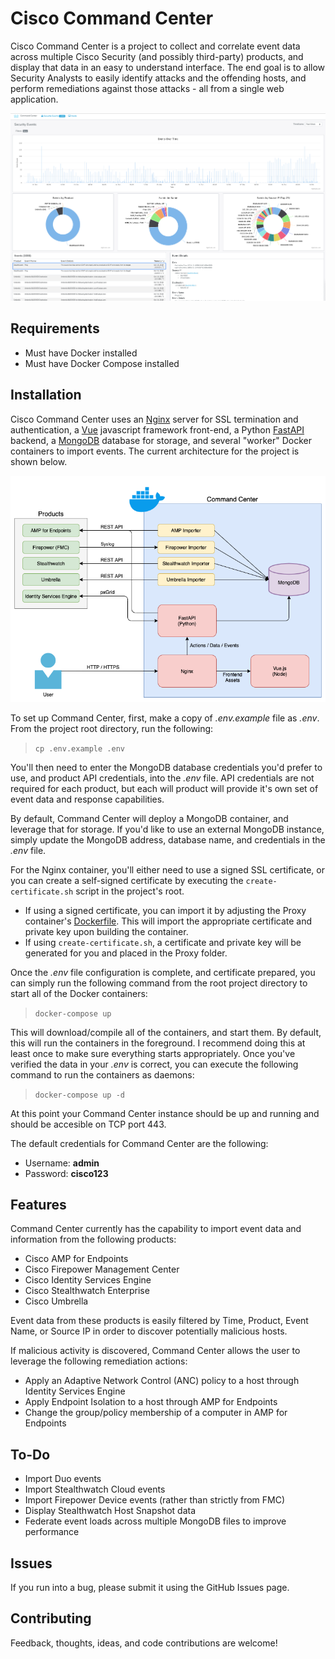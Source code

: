 # Cisco Command Center

Cisco Command Center is a project to collect and correlate event data across multiple Cisco Security (and possibly third-party) products, and display that data in an easy to understand interface.  The end goal is to allow Security Analysts to easily identify attacks and the offending hosts, and perform remediations against those attacks - all from a single web application.

![Dashboard](Screenshots/dashboard.png)

## Requirements

* Must have Docker installed
* Must have Docker Compose installed

## Installation

Cisco Command Center uses an [Nginx](https://nginx.org/) server for SSL termination and authentication, a [Vue](https://vuejs.org/) javascript framework front-end, a Python [FastAPI](https://fastapi.tiangolo.com/) backend, a [MongoDB](https://www.mongodb.com/) database for storage, and several "worker" Docker containers to import events.  The current architecture for the project is shown below.

![Architecture](Screenshots/architecture.png)

To set up Command Center, first, make a copy of *.env.example* file as *.env*.  From the project root directory, run the following:

>```cp .env.example .env```

You'll then need to enter the MongoDB database credentials you'd prefer to use, and product API credentials, into the *.env* file.  API credentials are not required for each product, but each will product will provide it's own set of event data and response capabilities.

By default, Command Center will deploy a MongoDB container, and leverage that for storage.  If you'd like to use an external MongoDB instance, simply update the MongoDB address, database name, and credentials in the *.env* file.

For the Nginx container, you'll either need to use a signed SSL certificate, or you can create a self-signed certificate by executing the `create-certificate.sh` script in the project's root.

- If using a signed certificate, you can import it by adjusting the Proxy container's [Dockerfile](Proxy/Dockerfile).  This will import the appropriate certificate and private key upon building the container.
- If using `create-certificate.sh`, a certificate and private key will be generated for you and placed in the Proxy folder.

Once the *.env* file configuration is complete, and certificate prepared, you can simply run the following command from the root project directory to start all of the Docker containers:

>```docker-compose up```

This will download/compile all of the containers, and start them.  By default, this will run the containers in the foreground.  I recommend doing this at least once to make sure everything starts appropriately.  Once you've verified the data in your *.env* is correct, you can execute the following command to run the containers as daemons:

>```docker-compose up -d```

At this point your Command Center instance should be up and running and should be accesible on TCP port 443.

The default credentials for Command Center are the following:

- Username: **admin**
- Password: **cisco123**

## Features

Command Center currently has the capability to import event data and information from the following products:

* Cisco AMP for Endpoints
* Cisco Firepower Management Center
* Cisco Identity Services Engine
* Cisco Stealthwatch Enterprise
* Cisco Umbrella

Event data from these products is easily filtered by Time, Product, Event Name, or Source IP in order to discover potentially malicious hosts.

If malicious activity is discovered, Command Center allows the user to leverage the following remediation actions:

* Apply an Adaptive Network Control (ANC) policy to a host through Identity Services Engine
* Apply Endpoint Isolation to a host through AMP for Endpoints
* Change the group/policy membership of a computer in AMP for Endpoints 

## To-Do

* Import Duo events
* Import Stealthwatch Cloud events
* Import Firepower Device events (rather than strictly from FMC)
* Display Stealthwatch Host Snapshot data
* Federate event loads across multiple MongoDB files to improve performance

## Issues

If you run into a bug, please submit it using the GitHub Issues page.

## Contributing

Feedback, thoughts, ideas, and code contributions are welcome!
